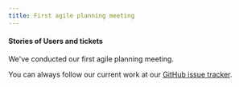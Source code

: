 ```yaml
---
title: First agile planning meeting
---
```

#### Stories of Users and tickets

We've conducted our first agile planning meeting.

<!-- more -->

You can always follow our current work at our [GitHub issue tracker](https://github.com/cyclone-project/cyclone-tracking/issues).